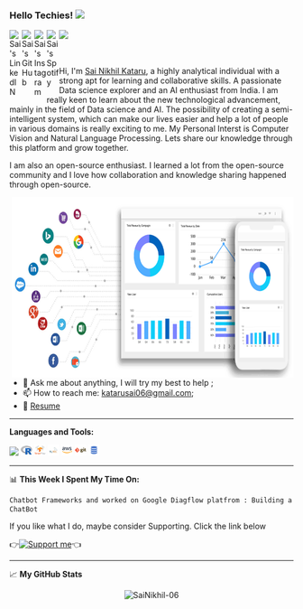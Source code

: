 ### Hello Techies! <img src="https://media.giphy.com/media/hvRJCLFzcasrR4ia7z/giphy.gif" width="25px">

<a href="https://www.linkedin.com/in/sainikhil-katara/">
  <img align="left" alt="Sai's LinkedIN" width="22px" src="https://raw.githubusercontent.com/peterthehan/peterthehan/master/assets/linkedin.svg" />
</a>

<a href="https://github.com/SaiNikhil-06">
  <img align="left" alt="Sai's GitHub" width="22px" src="https://edent.github.io/SuperTinyIcons/images/png/github.png" />
</a>

<a href="https://www.instagram.com/nik_hill_insta/">
  <img align="left" alt="Sai's Instagram" width="22px" src="https://edent.github.io/SuperTinyIcons/images/svg/instagram.svg" />
</a>

<a href="https://open.spotify.com/collection/tracks">
  <img align="left" alt="Sai's Spotify" width="22px" src="https://raw.githubusercontent.com/peterthehan/peterthehan/master/assets/spotify.svg" />
</a>

![](https://visitor-badge.glitch.me/badge?page_id=SaiNikhil-06.SaiNikhil-06)

<br />


Hi, I'm [Sai Nikhil Kataru](https://SaiNikhil-06.github.io/), a highly analytical individual with a strong apt for learning and collaborative skills. A passionate Data science explorer and an AI enthusiast from India. I am really keen to learn about the new technological advancement, mainly in the field of Data science and AI. The possibility of creating a semi-intelligent system, which can make our lives easier
and help a lot of people in various domains is really exciting to me. My Personal Interst is Computer Vision and Natural Language Processing. Lets share our knowledge through this platform and grow together.

I am also an open-source enthusiast. I learned a lot from the open-source community and I love how collaboration and knowledge sharing happened through open-source.


  <img align="right" alt="GIF" src="ds4.gif" width="500" height="320" />
  
- 💬 Ask me about anything, I will try my best to help ;
- 📫 How to reach me: [katarusai06@gmail.com](mailto:katarusai06@gmail.com);
- 📝 [Resume](https://drive.google.com/file/d/1C-woPxh6Eiwx9zh00ru4MRkA2jWhuvg9/view?usp=sharing)

---

**Languages and Tools:**  

<code><img height="20" src="https://www.freepngimg.com/png/14702-python-logo-png-image"></code>
<code><img height="20" src="https://raw.githubusercontent.com/github/explore/80688e429a7d4ef2fca1e82350fe8e3517d3494d/topics/r/r.png"></code>
<code><img height="20" src="https://raw.githubusercontent.com/github/explore/80688e429a7d4ef2fca1e82350fe8e3517d3494d/topics/tensorflow/tensorflow.png"></code>
<code><img height="20" src="https://raw.githubusercontent.com/github/explore/5c058a388828bb5fde0bcafd4bc867b5bb3f26f3/topics/mysql/mysql.png"></code>
<code><img height="20" src="https://raw.githubusercontent.com/github/explore/80688e429a7d4ef2fca1e82350fe8e3517d3494d/topics/aws/aws.png"></code>
<code><img height="20" src="https://raw.githubusercontent.com/github/explore/80688e429a7d4ef2fca1e82350fe8e3517d3494d/topics/git/git.png"></code>
<code><img height="20" src="https://raw.githubusercontent.com/github/explore/80688e429a7d4ef2fca1e82350fe8e3517d3494d/topics/sql/sql.png"></code>

---

📊 **This Week I Spent My Time On:**
```text
Chatbot Frameworks and worked on Google Diagflow platfrom : Building a ChatBot
```

If you like what I do, maybe consider Supporting. Click the  link below 

👉<a href="https://www.buymeacoffee.com/SaiNRK" target="_blank"><img src="https://cdn.buymeacoffee.com/buttons/v2/default-red.png" alt="Support me" width="150" ></a>👈



---


📈 **My GitHub Stats**

<p align="center"> <img src="https://github-readme-stats.vercel.app/api?username=SaiNikhil-06&show_icons=true&theme=dracula&count_private=true" alt="SaiNikhil-06" />








